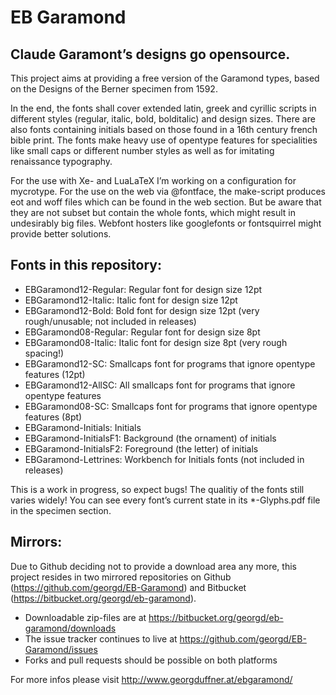 # EB Garamond
## Claude Garamont’s designs go opensource.

This project aims at providing a free version of the Garamond types, based on the Designs of the Berner specimen from 1592.

In the end, the fonts shall cover extended latin, greek and cyrillic scripts in different styles (regular, italic, bold, bolditalic) and design sizes. There are also fonts containing initials based on those found in a 16th century french bible print. The fonts make heavy use of opentype features for specialities like small caps or different number styles as well as for imitating renaissance typography.

For the use with Xe- and LuaLaTeX I’m working on a configuration for mycrotype. For the use on the web via @fontface, the make-script produces eot and woff files which can be found in the web section. But be aware that they are not subset but contain the whole fonts, which might result in undesirably big files. Webfont hosters like googlefonts or fontsquirrel might provide better solutions.

## Fonts in this repository:

- EBGaramond12-Regular: Regular font for design size 12pt
- EBGaramond12-Italic: Italic font for design size 12pt
- EBGaramond12-Bold: Bold font for design size 12pt (very rough/unusable; not included in releases)
- EBGaramond08-Regular: Regular font for design size 8pt
- EBGaramond08-Italic: Italic font for design size 8pt (very rough spacing!)
- EBGaramond12-SC: Smallcaps font for programs that ignore opentype features (12pt)
- EBGaramond12-AllSC: All smallcaps font for programs that ignore opentype features
- EBGaramond08-SC: Smallcaps font for programs that ignore opentype features (8pt)
- EBGaramond-Initials: Initials
- EBGaramond-InitialsF1: Background (the ornament) of initials
- EBGaramond-InitialsF2: Foreground (the letter) of initials
- EBGaramond-Lettrines: Workbench for Initials fonts (not included in releases)

This is a work in progress, so expect bugs! The qualitiy of the fonts still varies widely! You can see every font’s current state in its *-Glyphs.pdf file in the specimen section.

## Mirrors:

Due to Github deciding not to provide a download area any more, this project resides in two mirrored repositories on Github (https://github.com/georgd/EB-Garamond) and Bitbucket (https://bitbucket.org/georgd/eb-garamond).

- Downloadable zip-files are at https://bitbucket.org/georgd/eb-garamond/downloads
- The issue tracker continues to live at https://github.com/georgd/EB-Garamond/issues
- Forks and pull requests should be possible on both platforms


For more infos please visit http://www.georgduffner.at/ebgaramond/
